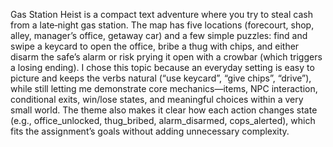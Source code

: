 Gas Station Heist is a compact text adventure where you try to steal cash from a late‑night gas station. The map has five locations (forecourt, shop, alley, manager’s office, getaway car) and a few simple puzzles: find and swipe a keycard to open the office, bribe a thug with chips, and either disarm the safe’s alarm or risk prying it open with a crowbar (which triggers a losing ending). I chose this topic because an everyday setting is easy to picture and keeps the verbs natural (“use keycard”, “give chips”, “drive”), while still letting me demonstrate core mechanics—items, NPC interaction, conditional exits, win/lose states, and meaningful choices within a very small world. The theme also makes it clear how each action changes state (e.g., office_unlocked, thug_bribed, alarm_disarmed, cops_alerted), which fits the assignment’s goals without adding unnecessary complexity.